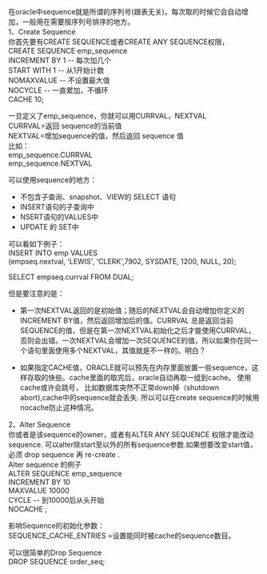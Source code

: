 在oracle中sequence就是所谓的序列号(跟表无关)，每次取的时候它会自动增加，一般用在需要按序列号排序的地方。  
1、Create Sequence  
你首先要有CREATE SEQUENCE或者CREATE ANY SEQUENCE权限，  
CREATE SEQUENCE emp_sequence  
     INCREMENT BY 1   -- 每次加几个  
     START WITH 1     -- 从1开始计数  
     NOMAXVALUE       -- 不设置最大值  
     NOCYCLE          -- 一直累加，不循环  
     CACHE 10;  

一旦定义了emp_sequence，你就可以用CURRVAL，NEXTVAL  
CURRVAL=返回 sequence的当前值  
NEXTVAL=增加sequence的值，然后返回 sequence 值  
比如：  
   emp_sequence.CURRVAL  
   emp_sequence.NEXTVAL  

可以使用sequence的地方：  
- 不包含子查询、snapshot、VIEW的 SELECT 语句  
- INSERT语句的子查询中  
- NSERT语句的VALUES中  
- UPDATE 的 SET中    

可以看如下例子：  
INSERT INTO emp VALUES   
(empseq.nextval, 'LEWIS', 'CLERK',7902, SYSDATE, 1200, NULL, 20);  

SELECT empseq.currval      FROM DUAL;  

但是要注意的是：  
- 第一次NEXTVAL返回的是初始值；随后的NEXTVAL会自动增加你定义的INCREMENT BY值，然后返回增加后的值。CURRVAL 总是返回当前SEQUENCE的值，但是在第一次NEXTVAL初始化之后才能使用CURRVAL，否则会出错。一次NEXTVAL会增加一次SEQUENCE的值，所以如果你在同一个语句里面使用多个NEXTVAL，其值就是不一样的。明白？  

- 如果指定CACHE值，ORACLE就可以预先在内存里面放置一些sequence，这样存取的快些。cache里面的取完后，oracle自动再取一组到cache。 使用cache或许会跳号， 比如数据库突然不正常down掉（shutdown abort),cache中的sequence就会丢失. 所以可以在create sequence的时候用nocache防止这种情况。  

2、Alter Sequence  
你或者是该sequence的owner，或者有ALTER ANY SEQUENCE 权限才能改动sequence. 可以alter除start至以外的所有sequence参数.如果想要改变start值，必须 drop   sequence 再 re-create .  
Alter sequence 的例子  
ALTER SEQUENCE emp_sequence  
     INCREMENT BY 10  
     MAXVALUE 10000  
     CYCLE     -- 到10000后从头开始  
     NOCACHE ;  

影响Sequence的初始化参数：  
SEQUENCE_CACHE_ENTRIES =设置能同时被cache的sequence数目。   

可以很简单的Drop Sequence  
DROP SEQUENCE order_seq;